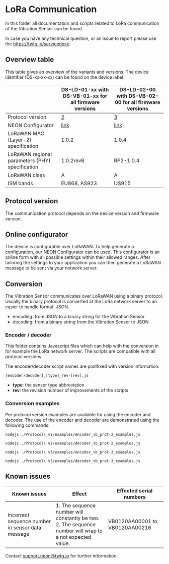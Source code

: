 # LoRa Communication

In this folder all documentation and scripts related to LoRa communication of the Vibration Sensor can be found.

In case you have any technical question, or an issue to report please use the https://twtg.io/servicedesk.

## Overview table

This table gives an overview of the variants and versions.
The device identifier (DS-xx-xx-xx) can be found on the device label.

|                                                 | DS-LD-01-xx with DS-VB-01-xx for all firmware versions | DS-LD-02-00 with DS-VB-02-00 for all firmware versions |
| ----------------------------------------------- | ------------------------------------------------------ | ------------------------------------------------------ |
| Protocol version                                | [2](./Protocol%20v2/)                                  | [3](./Protocol%20v3/)                                  |
| NEON Configurator                               | [link](https://neon-configurator.twtg.io/neon/vb/v2/)  | [link](https://neon-configurator.twtg.io/neon/vb/v3/)  |
| LoRaWAN MAC (Layer-2) specification             | 1.0.2                                                  | 1.0.4                                                  |
| LoRaWAN regional parameters (PHY) specification | 1.0.2revB                                              | RP2-1.0.4                                              |
| LoRaWAN class                                   | A                                                      | A                                                      |
| ISM bands                                       | EU868, AS923                                           | US915                                                  |

## Protocol version

The communication protocol depends on the device version and firmware version.

## Online configurator

The device is configurable over LoRaWAN.
To help generate a configuration, our NEON Configurator can be used.
This configurator is an online form with all possible settings within their allowed ranges.
After tailoring the settings to your application you can then generate a LoRaWAN message to be sent via your network server.

## Conversion

The Vibration Sensor communicates over LoRaWAN using a binary protocol.
Usually the binary protocol is converted at the LoRa network server to an easier to handle format: JSON.

- encoding: from JSON to a binary string for the Vibration Sensor
- decoding: from a binary string from the Vibration Sensor to JSON

### Encoder / decoder

This folder contains Javascript files which can help with the conversion in for example the LoRa network server.
The scripts are compatible with all protocol versions.

The encoder/decoder script names are postfixed with version information:

    [encoder/decoder]_[type]_rev-[rev].js

- **type**: the sensor type abbreviation
- **rev**: the revision number of improvements of the scripts

### Conversion examples

Per protocol version examples are available for using the encoder and decoder.
The use of the encoder and decoder are demonstrated using the following commands:

```
nodejs ./Protocol\ v2/examples/encoder_vb_prot-2_examples.js

nodejs ./Protocol\ v2/examples/decoder_vb_prot-2_examples.js

nodejs ./Protocol\ v3/examples/encoder_vb_prot-3_examples.js

nodejs ./Protocol\ v3/examples/decoder_vb_prot-3_examples.js
```

## Known issues

| Known issues                                     | Effect                                                                                                         | Effected serial numbers        |
| ------------------------------------------------ | -------------------------------------------------------------------------------------------------------------- | ------------------------------ |
| Incorrect sequence number in sensor data message | 1. The sequence number will constantly be two.<br /> 2. The sequence number will wrap to a not expected value. | VB0120AA00001 to VB0120AA00216 |

Contact support.neon@twtg.io for further information.
